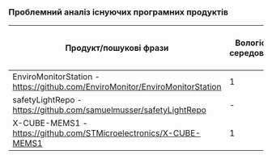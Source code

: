 ### Проблемний аналіз існуючих програмних продуктів

| Продукт/пошукові фрази | Вологість середовища | Безпека праці | Спілкування на теми масової культури | Зацікавленість літературною прозою | Тип ліцензії |
|------------------------|-----------------------|--------------|--------------------------------------|----------------------------------|--------------|
| EnviroMonitorStation - https://github.com/EnviroMonitor/EnviroMonitorStation | 1 | - | - | - | OpenSource |
| safetyLightRepo - https://github.com/samuelmusser/safetyLightRepo | - | 1 | - | - | OpenSource |
| X-CUBE-MEMS1 - https://github.com/STMicroelectronics/X-CUBE-MEMS1 | 1 | - | - | - | OpenSource |

